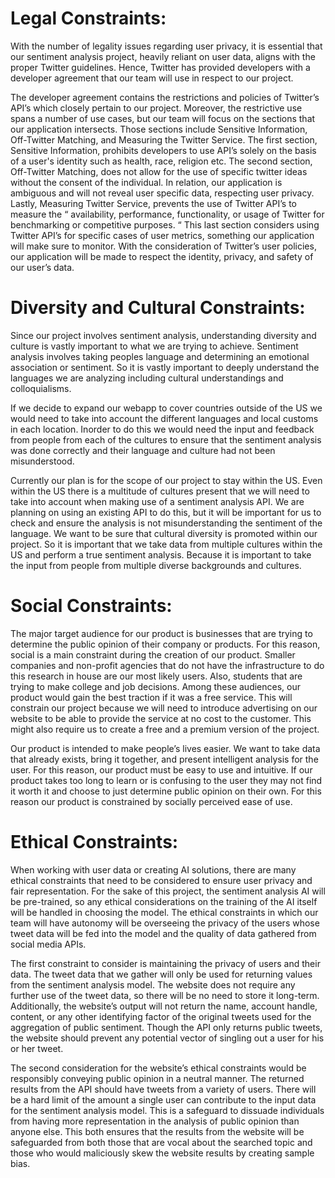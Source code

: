# Legal Constraints:
With the number of legality issues regarding user privacy, it is essential that our sentiment analysis project, heavily reliant on user data, aligns with the proper Twitter guidelines. Hence, Twitter has provided developers with a developer agreement that our team will use in respect to our project. 

The developer agreement contains the restrictions and policies of Twitter’s API’s which closely pertain to our project. Moreover, the restrictive use spans a number of use cases, but our team will focus on the sections that our application intersects. Those sections include Sensitive Information, Off-Twitter Matching, and Measuring the Twitter Service. The first section, Sensitive Information, prohibits developers to use API’s solely on the basis of a user's identity such as health, race, religion etc. The second section, Off-Twitter Matching, does not allow for the use of specific twitter ideas without the consent of the individual. In relation, our application is ambiguous and will not reveal user specific data, respecting user privacy. Lastly, Measuring Twitter Service, prevents the use of Twitter API’s to measure the “ availability, performance, functionality, or usage of Twitter for benchmarking or competitive purposes. “ This last section considers using Twitter API’s for specific cases of user metrics, something our application will make sure to monitor. With the consideration of Twitter’s user policies, our application will be made to respect the identity, privacy, and safety of our user’s data.

# Diversity and Cultural Constraints:
Since our project involves sentiment analysis,  understanding diversity and culture is vastly important to what we are trying to achieve. Sentiment analysis involves taking peoples language and determining an emotional association or sentiment. So it is vastly important to deeply understand the languages we are analyzing including cultural understandings and colloquialisms. 

If we decide to expand our webapp to cover countries outside of the US we would need to take into account the different languages and local customs in each location. Inorder to do this we would need the input and feedback from people from each of the cultures to ensure that the sentiment analysis was done correctly and their language and culture had not been misunderstood. 

Currently our plan is for the scope of our project to stay within the US.  Even within the US there is a multitude of cultures present that we will need to take into account when making use of a sentiment analysis API. We are planning on using an existing API to do this, but it will be important for us to check and ensure the analysis is not misunderstanding the sentiment of the language. We want to be sure that cultural diversity is promoted within our project. So it is important that we take data from multiple cultures within the US and perform a true sentiment analysis. Because it is important to take the input from people from multiple diverse backgrounds and cultures. 

# Social Constraints:
The major target audience for our product is businesses that are trying to determine the public opinion of their company or products. For this reason, social is a main constraint during the creation of our product. Smaller companies and non-profit agencies that do not have the infrastructure to do this research in house are our most likely users. Also, students that are trying to make college and job decisions. Among these audiences, our product would gain the best traction if it was a free service. This will constrain our project because we will need to introduce advertising on our website to be able to provide the service at no cost to the customer. This might also require us to create a free and a premium version of the project. 

Our product is intended to make people’s lives easier. We want to take data that already exists, bring it together, and present intelligent analysis for the user. For this reason, our product must be easy to use and intuitive. If our product takes too long to learn or is confusing to the user they may not find it worth it and choose to just determine public opinion on their own. For this reason our product is constrained by socially perceived ease of use.

# Ethical Constraints:
When working with user data or creating AI solutions, there are many ethical constraints that need to be considered to ensure user privacy and fair representation. For the sake of this project, the sentiment analysis AI will be pre-trained, so any ethical considerations on the training of the AI itself will be handled in choosing the model. The ethical constraints in which our team will have autonomy will be overseeing the privacy of the users whose tweet data will be fed into the model and the quality of data gathered from social media APIs.

The first constraint to consider is maintaining the privacy of users and their data. The tweet data that we gather will only be used for returning values from the sentiment analysis model. The website does not require any further use of the tweet data, so there will be no need to store it long-term. Additionally, the website’s output will not return the name, account handle, content, or any other identifying factor of the original tweets used for the aggregation of public sentiment. Though the API only returns public tweets, the website should prevent any potential vector of singling out a user for his or her tweet.

The second consideration for the website’s ethical constraints would be responsibly conveying public opinion in a neutral manner. The returned results from the API should have tweets from a variety of users. There will be a hard limit of the amount a single user can contribute to the input data for the sentiment analysis model. This is a safeguard to dissuade individuals from having more representation in the analysis of public opinion than anyone else. This both ensures that the results from the website will be safeguarded from both those that are vocal about the searched topic and those who would maliciously skew the website results by creating sample bias.
